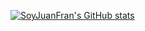 [![SoyJuanFran's GitHub stats](https://github-readme-stats.vercel.app/api/pin/?username=SoyJuanFran&repo=github-readme-stats&count_private=true&show_icons=true&theme=onedark)](https://github.com/SoyJuanFran/github-readme-stats)
